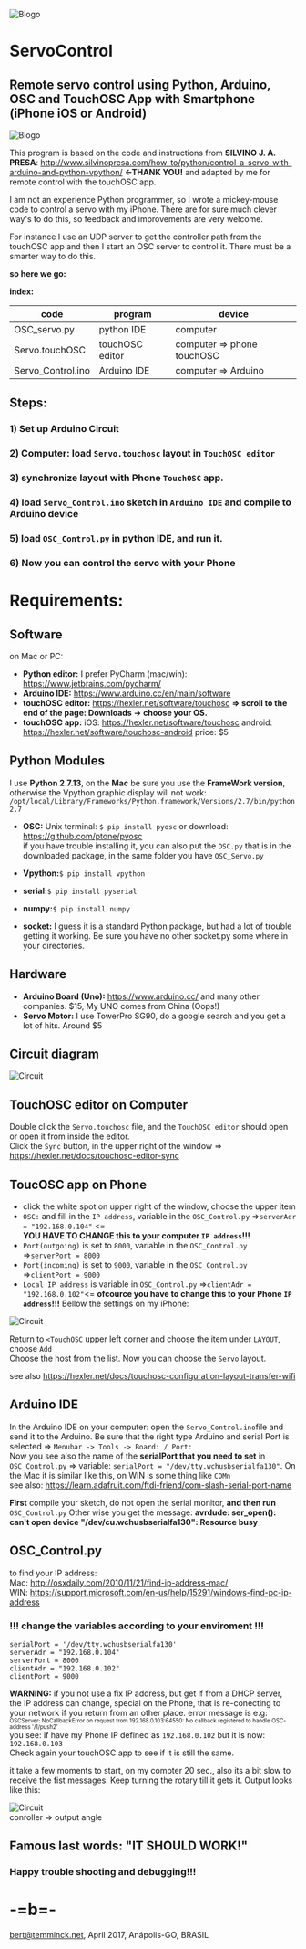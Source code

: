 
![Blogo](image/LOGOs.png)
# ServoControl
## Remote servo control using Python, Arduino, OSC and TouchOSC App with Smartphone (iPhone iOS or Android)
![Blogo](image/header.png)

This program is based on the code and instructions from **SILVINO J. A. PRESA**: <http://www.silvinopresa.com/how-to/python/control-a-servo-with-arduino-and-python-vpython/> **<-THANK YOU!** and adapted by me for remote control with the touchOSC app.  

I am not an experience Python programmer, so I wrote a mickey-mouse code to control a servo with my iPhone.
There are for sure much clever way's to do this, so feedback and improvements are very welcome.

For instance I use an UDP server to get the controller path from the touchOSC app and then I start an OSC server to control it. There must be a smarter way to do this.

**so here we go:**  

**index:**

| code  | program |device|
| ------------- | ------------- |------------- |
| OSC_servo.py  | python IDE  |computer  |
| Servo.touchOSC  | touchOSC editor  |computer => phone touchOSC |
| Servo_Control.ino  | Arduino IDE  |computer => Arduino |

## Steps:

### 1) Set up Arduino Circuit
### 2) Computer: load ```Servo.touchosc``` layout in ```TouchOSC editor```
### 3) synchronize layout with Phone ```TouchOSC``` app.
### 4) load ```Servo_Control.ino``` sketch in ```Arduino IDE``` and compile to Arduino device
### 5)  load ```OSC_Control.py``` in python IDE, and run it.
### 6) Now you can control the servo with your Phone

# Requirements:
## Software
on Mac or PC:  

* **Python editor:** I prefer PyCharm (mac/win): <https://www.jetbrains.com/pycharm/> 
* **Arduino IDE:** <https://www.arduino.cc/en/main/software>
* **touchOSC editor:** <https://hexler.net/software/touchosc> **=> scroll to the end of the page: Downloads -> choose your OS.**  
*  **touchOSC app:** iOS: <https://hexler.net/software/touchosc> android: <https://hexler.net/software/touchosc-android>  price: $5

## Python Modules
I use  **Python 2.7.13**, on the **Mac** be sure you use the **FrameWork version**, otherwise the Vpython graphic display will not work: ```/opt/local/Library/Frameworks/Python.framework/Versions/2.7/bin/python2.7```

* **OSC:** Unix terminal: ```$ pip install pyosc``` or download: <https://github.com/ptone/pyosc>  
if you have trouble installing it, you can also put the ```OSC.py``` that is in the downloaded package, in the same folder you have ```OSC_Servo.py```

* **Vpython:**```$ pip install vpython```
* **serial:**```$ pip install pyserial```
* **numpy:**```$ pip install numpy```
* **socket:** I guess it is a standard Python package, but had a lot of trouble getting it working. Be sure you have no other socket.py some where in your directories.

## Hardware
* **Arduino Board (Uno):** <https://www.arduino.cc/> and many other companies. $15, My UNO comes from China (Oops!)
* **Servo Motor:** I use TowerPro SG90, do a google search and you get a lot of hits. Around $5

## Circuit diagram
![Circuit](image/circuit.png)



## TouchOSC editor on Computer

Double click the ```Servo.touchosc``` file, and the ```TouchOSC editor``` should open or open it from inside the editor.  
 Click the ```Sync``` button, in the upper right of the window => <https://hexler.net/docs/touchosc-editor-sync>

## ToucOSC app on Phone
* click the white spot on upper right of the window, choose the upper item  
* ```OSC:``` and fill in the ```IP address```, variable in the ```OSC_Control.py``` =>```serverAdr = "192.168.0.104"``` <=  
**YOU HAVE TO CHANGE this to your computer ```IP address```!!!** 
* ```Port(outgoing)``` is set to ```8000```, variable in the ```OSC_Control.py``` =>```serverPort = 8000```
* ```Port(incoming)``` is set to ```9000```, variable in the ```OSC_Control.py``` =>```clientPort = 9000```
* ```Local IP address``` is variable in  ```OSC_Control.py``` =>```clientAdr = "192.168.0.102"```<= **ofcource you have to change this to your Phone  ```IP address```!!!** 
Bellow the settings on my iPhone:

![Circuit](image/touchNet.png)  

Return to ```<TouchOSC``` upper left corner and choose the item under ```LAYOUT```, choose ```Add```   
Choose the host from the list. 
Now you can choose the ```Servo``` layout.  

see also <https://hexler.net/docs/touchosc-configuration-layout-transfer-wifi>

## Arduino IDE
In the Arduino IDE on your computer: open the ```Servo_Control.ino```file and send it to the Arduino. Be sure that the right type Arduino and serial Port is selected => ```Menubar -> Tools -> Board: / Port:```  
Now you see also the name of the **serialPort that you need to set** in ```OSC_Control.py``` => variable: ```serialPort = "/dev/tty.wchusbserialfa130"```. On the Mac it is similar like this, on WIN is some thing like ```COMn```  
see also: <https://learn.adafruit.com/ftdi-friend/com-slash-serial-port-name>

**First** compile your sketch, do not open the serial monitor, **and then run** ```OSC_Control.py``` Other wise you get the message: 
**avrdude: ser_open(): can't open device "/dev/cu.wchusbserialfa130": Resource busy**


## OSC_Control.py
 
to find your IP address:  
Mac: <http://osxdaily.com/2010/11/21/find-ip-address-mac/>   
WIN: <https://support.microsoft.com/en-us/help/15291/windows-find-pc-ip-address>  
### !!! change the variables according to your enviroment  !!! ###

 
```
serialPort = '/dev/tty.wchusbserialfa130'
serverAdr = "192.168.0.104"
serverPort = 8000
clientAdr = "192.168.0.102"
clientPort = 9000
```

**WARNING:** if you not use a fix IP address, but get if from a DHCP server, the IP address can change, special on the Phone, that is re-conecting to your network if you return from an other place.
error message is e.g:  
<sup><small>OSCServer: NoCallbackError on request from 192.168.0.103:64550: No callback registered to handle OSC-address '/1/push2'</small></sup>  
you see: if have my Phone IP defined as ```192.168.0.102``` but it is now: ```192.168.0.103```   
Check again your touchOSC app to see if it is still the same.
  
it take a few moments to start, on my compter 20 sec., also its a bit slow to receive the fist messages. Keep turning the rotary till it gets it. Output looks like this:

![Circuit](image/python_con.png)  
conroller => output angle

## Famous last words: "IT SHOULD WORK!" 
### Happy trouble shooting and debugging!!! 
# -=b=-
 bert@temminck.net, April 2017, Anápolis-GO, BRASIL
